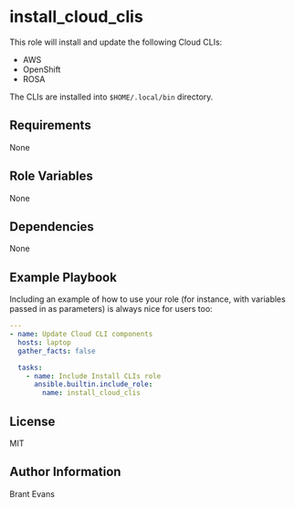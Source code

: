 # install_cloud_clis

This role will install and update the following Cloud CLIs:

- AWS
- OpenShift
- ROSA

The CLIs are installed into `$HOME/.local/bin` directory.

## Requirements

None

## Role Variables

None

## Dependencies

None

## Example Playbook

Including an example of how to use your role (for instance, with variables passed in as parameters) is always nice for users too:

```yml
---
- name: Update Cloud CLI components
  hosts: laptop
  gather_facts: false

  tasks:
    - name: Include Install CLIs role
      ansible.builtin.include_role:
        name: install_cloud_clis
```

## License

MIT

## Author Information

Brant Evans
